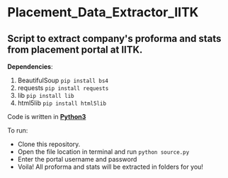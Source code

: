# Placement_Data_Extractor_IITK
## Script to extract company's proforma and stats from placement portal at IITK.


**Dependencies**:
1. BeautifulSoup  `pip install bs4`
2. requests       `pip install requests`
3. lib            `pip install lib`
4. html5lib       `pip install html5lib`

Code is written in [**Python3**](https://www.python.org/)

To run:
- Clone this repository.
- Open the file location in terminal and run `python source.py`
- Enter the portal username and password
- Voila! All proforma and stats will be extracted in folders for you!
